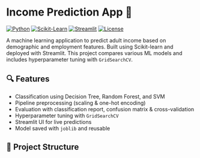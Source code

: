 # Income Prediction App 🚀

[![Python](https://img.shields.io/badge/Python-3.9+-blue.svg)](https://www.python.org/)
[![Scikit-Learn](https://img.shields.io/badge/Scikit--Learn-ML-orange)](https://scikit-learn.org/)
[![Streamlit](https://img.shields.io/badge/Streamlit-Web_App-brightgreen)](https://streamlit.io/)
[![License](https://img.shields.io/badge/License-MIT-lightgrey.svg)](LICENSE)

A machine learning application to predict adult income based on demographic and employment features. Built using Scikit-learn and deployed with Streamlit. This project compares various ML models and includes hyperparameter tuning with `GridSearchCV`.

## 🔍 Features

- Classification using Decision Tree, Random Forest, and SVM
- Pipeline preprocessing (scaling & one-hot encoding)
- Evaluation with classification report, confusion matrix & cross-validation
- Hyperparameter tuning with `GridSearchCV`
- Streamlit UI for live predictions
- Model saved with `joblib` and reusable

## 📁 Project Structure

